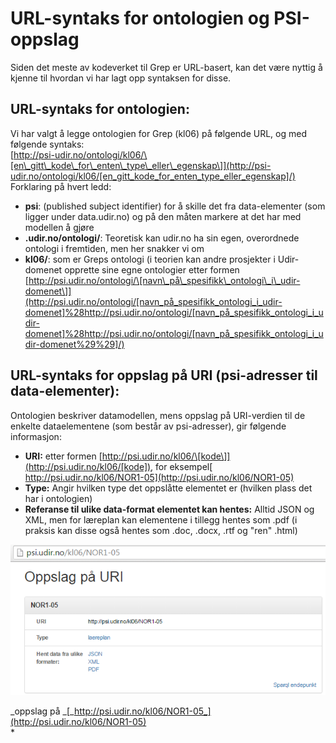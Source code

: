 # URL-syntaks for ontologien og PSI-oppslag

Siden det meste av kodeverket til Grep er URL-basert, kan det være nyttig å kjenne til hvordan vi har lagt opp syntaksen for disse.

## URL-syntaks for ontologien:

Vi har valgt å legge ontologien for Grep \(kl06\) på følgende URL, og med følgende syntaks:  
[http://psi-udir.no/ontologi/kl06/\[en\_gitt\_kode\_for\_enten\_type\_eller\_egenskap\]](http://psi-udir.no/ontologi/kl06/[en_gitt_kode_for_enten_type_eller_egenskap]/)  
Forklaring på hvert ledd:

* **psi**: \(published subject identifier\) for å skille det fra data-elementer \(som ligger under data.udir.no\) og på den måten markere at det har med modellen å gjøre
* **.udir.no/ontologi/**: Teoretisk kan udir.no ha sin egen, overordnede ontologi i fremtiden, men her snakker vi om 
* **kl06/**: som er Greps ontologi \(i teorien kan andre prosjekter i Udir-domenet opprette sine egne ontologier etter formen [http://psi.udir.no/ontologi/\[navn\_på\_spesifikk\_ontologi\_i\_udir-domenet\]](http://psi.udir.no/ontologi/[navn_på_spesifikk_ontologi_i_udir-domenet]%28http://psi.udir.no/ontologi/[navn_på_spesifikk_ontologi_i_udir-domenet]%28http://psi.udir.no/ontologi/[navn_på_spesifikk_ontologi_i_udir-domenet%29%29]/)

## URL-syntaks for oppslag på URI \(psi-adresser til data-elementer\):

Ontologien beskriver datamodellen, mens oppslag på URI-verdien til de enkelte dataelementene \(som består av psi-adresser\), gir følgende informasjon:

* **URI:** etter formen [http://psi.udir.no/kl06/\[kode\]](http://psi.udir.no/kl06/[kode]), for eksempel[ http://psi.udir.no/kl06/NOR1-05](http://psi.udir.no/kl06/NOR1-05)
* **Type:** Angir hvilken type det oppslåtte elementet er \(hvilken plass det har i ontologien\)
* **Referanse til ulike data-format elementet kan hentes:** Alltid JSON og XML, men for læreplan kan elementene i tillegg hentes som .pdf \(i praksis kan disse også hentes som .doc, .docx, .rtf og "ren" .html\)

![](/sparql-grensesnittet/54e3cef9-a10b-4451-ba3c-c351e2b890e8.png)

_oppslag på _[_http://psi.udir.no/kl06/NOR1-05_](http://psi.udir.no/kl06/NOR1-05)  
\*

